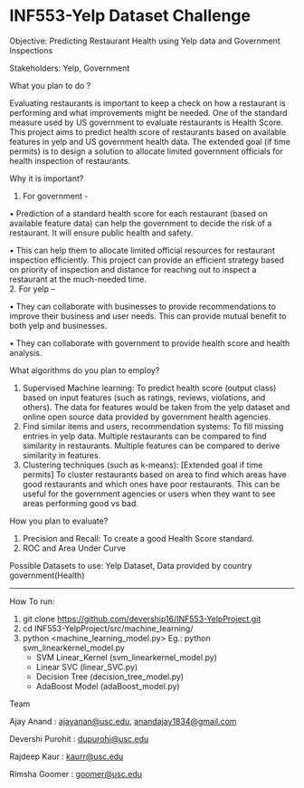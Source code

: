 # INF553-Yelp Dataset Challenge
Objective: Predicting Restaurant Health using Yelp data and Government Inspections

Stakeholders: Yelp, Government


What you plan to do ? 

Evaluating restaurants is important to keep a check on how a restaurant is performing and what improvements might be needed. One of the standard measure used by US government to evaluate restaurants is Health Score. This project aims to predict health score of restaurants based on available features in yelp and US government health data. The extended goal (if time permits) is to design a solution to allocate limited government officials for health inspection of restaurants. 


Why it is important? 
1. For government - 

•	Prediction of a standard health score for each restaurant (based on available feature data) can help the government to decide the risk of a restaurant. It will ensure public health and safety.

•	This can help them to allocate limited official resources for restaurant inspection efficiently. This project can provide an efficient strategy based on priority of inspection and distance for reaching out to inspect a restaurant at the much-needed time.  
2. For yelp – 

•	They can collaborate with businesses to provide recommendations to improve their business and user needs. This can provide mutual benefit to both yelp and businesses. 

•	They can collaborate with government to provide health score and health analysis. 


What algorithms do you plan to employ?
1. Supervised Machine learning: To predict health score (output class) based on input features (such as ratings, reviews, violations, and others). The data for features would be taken from the yelp dataset and online open source data provided by government health agencies.
2. Find similar items and users, recommendation systems: To fill missing entries in yelp data. Multiple restaurants can be compared to find similarity in restaurants. Multiple features can be compared to derive similarity in features.
3. Clustering techniques (such as k-means): [Extended goal if time permits] To cluster restaurants based on area to find which areas have good restaurants and which ones have poor restaurants. This can be useful for the government agencies or users when they want to see areas performing good vs bad.


How you plan to evaluate? 
1. Precision and Recall: To create a good Health Score standard.
2. ROC and Area Under Curve


Possible Datasets to use: Yelp Dataset, Data provided by country government(Health)

-----------------------------------------------------------------------------------
How To run:

1. git clone https://github.com/devership16/INF553-YelpProject.git
2. cd INF553-YelpProject/src/machine_learning/
3. python <machine_learning_model.py>
   Eg.: python svm_linearkernel_model.py
	- SVM Linear_Kernel (svm_linearkernel_model.py)
	- Linear SVC (linear_SVC.py)
	- Decision Tree (decision_tree_model.py)
	- AdaBoost Model (adaBoost_model.py)


Team

Ajay Anand        	: ajayanan@usc.edu, anandajay1834@gmail.com

Devershi Purohit	: dupurohi@usc.edu

Rajdeep Kaur    	: kaurr@usc.edu

Rimsha Goomer	    : goomer@usc.edu
